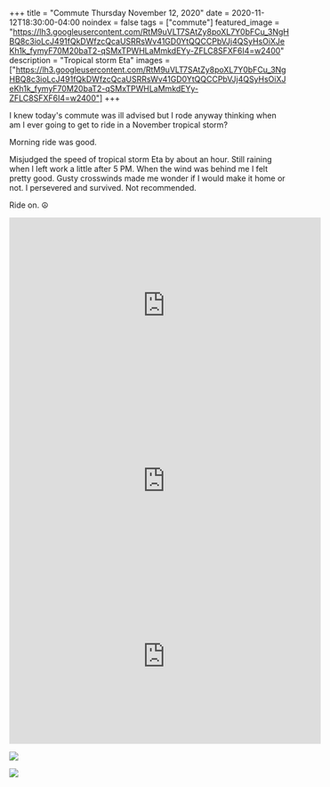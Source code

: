 +++
title =  "Commute Thursday November 12, 2020"
date = 2020-11-12T18:30:00-04:00
noindex = false
tags = ["commute"]
featured_image = "https://lh3.googleusercontent.com/RtM9uVLT7SAtZy8poXL7Y0bFCu_3NgHBQ8c3ioLcJ491fQkDWfzcQcaUSRRsWv41GD0YtQQCCPbVJj4QSyHsOiXJeKh1k_fymyF70M20baT2-qSMxTPWHLaMmkdEYy-ZFLC8SFXF6I4=w2400"
description = "Tropical storm Eta"
images = ["https://lh3.googleusercontent.com/RtM9uVLT7SAtZy8poXL7Y0bFCu_3NgHBQ8c3ioLcJ491fQkDWfzcQcaUSRRsWv41GD0YtQQCCPbVJj4QSyHsOiXJeKh1k_fymyF70M20baT2-qSMxTPWHLaMmkdEYy-ZFLC8SFXF6I4=w2400"]
+++

I knew today's commute was ill advised but I rode anyway thinking when am I ever going to get to ride in a November tropical storm?

Morning ride was good.

Misjudged the speed of tropical storm Eta by about an hour. Still raining when I left work a little after 5 PM. When the wind was behind me I felt pretty good. Gusty crosswinds made me wonder if I would make it home or not. I persevered and survived. Not recommended.

Ride on. ☮

<iframe width="560" height="315" src="https://www.youtube.com/embed/xZE1vJvEuCg" frameborder="0" allow="accelerometer; autoplay; clipboard-write; encrypted-media; gyroscope; picture-in-picture" allowfullscreen></iframe>

<iframe width="560" height="315" src="https://www.youtube.com/embed/9rBe1WAIVLc" frameborder="0" allow="accelerometer; autoplay; clipboard-write; encrypted-media; gyroscope; picture-in-picture" allowfullscreen></iframe>

<iframe width="560" height="315" src="https://www.youtube.com/embed/TuXwcds6wCM" frameborder="0" allow="accelerometer; autoplay; clipboard-write; encrypted-media; gyroscope; picture-in-picture" allowfullscreen></iframe>

<a href='https://lh3.googleusercontent.com/lkuvg2tN59jYtJnGASYZwbss7owzENFo-IZlflusU3A-0JWgwDa81bTUA6B_y0WdUF4FxdURgZ_tPU7er86ZyN1TVwvRmcVg22rX71Pm6fmCZbSSsbr1X_KWnADifc0bx2B-wQ_aVCc=w2400'><img src='https://lh3.googleusercontent.com/lkuvg2tN59jYtJnGASYZwbss7owzENFo-IZlflusU3A-0JWgwDa81bTUA6B_y0WdUF4FxdURgZ_tPU7er86ZyN1TVwvRmcVg22rX71Pm6fmCZbSSsbr1X_KWnADifc0bx2B-wQ_aVCc=w2400'></a>

<a href='https://lh3.googleusercontent.com/RtM9uVLT7SAtZy8poXL7Y0bFCu_3NgHBQ8c3ioLcJ491fQkDWfzcQcaUSRRsWv41GD0YtQQCCPbVJj4QSyHsOiXJeKh1k_fymyF70M20baT2-qSMxTPWHLaMmkdEYy-ZFLC8SFXF6I4=w2400'><img src='https://lh3.googleusercontent.com/RtM9uVLT7SAtZy8poXL7Y0bFCu_3NgHBQ8c3ioLcJ491fQkDWfzcQcaUSRRsWv41GD0YtQQCCPbVJj4QSyHsOiXJeKh1k_fymyF70M20baT2-qSMxTPWHLaMmkdEYy-ZFLC8SFXF6I4=w2400'></a>
